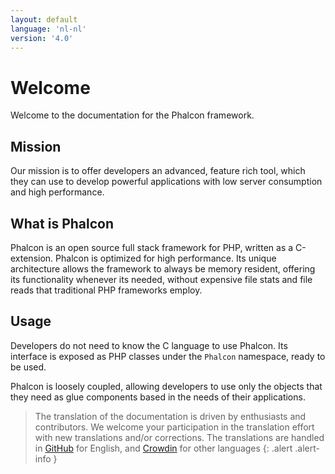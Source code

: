 ```yaml
---
layout: default
language: 'nl-nl'
version: '4.0'
---
```


# Welcome

Welcome to the documentation for the Phalcon framework.

## Mission

Our mission is to offer developers an advanced, feature rich tool, which they can use to develop powerful applications with low server consumption and high performance.

## What is Phalcon

Phalcon is an open source full stack framework for PHP, written as a C-extension. Phalcon is optimized for high performance. Its unique architecture allows the framework to always be memory resident, offering its functionality whenever its needed, without expensive file stats and file reads that traditional PHP frameworks employ.

## Usage

Developers do not need to know the C language to use Phalcon. Its interface is exposed as PHP classes under the `Phalcon` namespace, ready to be used.

Phalcon is loosely coupled, allowing developers to use only the objects that they need as glue components based in the needs of their applications.

> The translation of the documentation is driven by enthusiasts and contributors. We welcome your participation in the translation effort with new translations and/or corrections. The translations are handled in [GitHub](https://github.com/phalcon/docs) for English, and [Crowdin](https://crowdin.com/project/phalcon-documentation) for other languages
{: .alert .alert-info }
